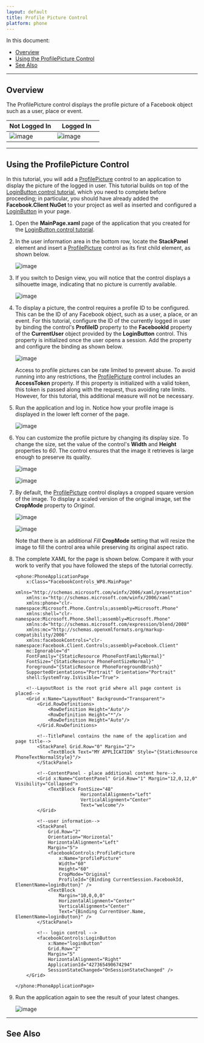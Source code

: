 ```yaml
---
layout: default
title: Profile Picture Control
platform: phone
---
```


In this document:

* [Overview](#1)
* [Using the ProfilePicture Control](#2)
* [See Also](#3)

---

## Overview

The ProfilePicture control displays the profile picture of a Facebook object such as a user, place or event.

|Not Logged In|&nbsp;&nbsp;&nbsp;Logged In&nbsp;&nbsp;&nbsp;|
|--------|--------|
|![image](images/image12.png)|![image](images/image13.png)|

---

## Using the ProfilePicture Control

In this tutorial, you will add a [ProfilePicture](/docs/reference/client/Client.Controls.ProfilePicture.html) control to an application to display the picture of the logged in user. This tutorial builds on top of the [LoginButton control tutorial](/docs/phone/controls/login-ui-control/), which you need to complete before proceeding; in particular, you should have already added the **Facebook.Client NuGet** to your project as well as inserted and configured a [LoginButton](/docs/reference/client/Client.Controls.LoginButton.html) in your page.

1.	Open the **MainPage.xaml** page of the application that you created for the [LoginButton control tutorial](/docs/phone/controls/login-ui-control/). 

1.	In the user information area in the bottom row, locate the **StackPanel** element and insert a [ProfilePicture](/docs/reference/client/Client.Controls.ProfilePicture.html) control as its first child element, as shown below.
 
	![image](images/image14.png)

1.	If you switch to Design view, you will notice that the control displays a silhouette image, indicating that no picture is currently available. 
 
	![image](images/image15.png)

1.	To display a picture, the control requires a profile ID to be configured. This can be the ID of any Facebook object, such as a user, a place, or an event. For this tutorial, configure the ID of the currently logged in user by binding the control's **ProfileID** property to the **FacebookId** property of the **CurrentUser** object provided by the **LoginButton** control. This property is initialized once the user opens a session. Add the property and configure the binding as shown below.
 
	![image](images/image16.png)

	Access to profile pictures can be rate limited to prevent abuse. To avoid running into any restrictions, the [ProfilePicture](/docs/reference/client/Client.Controls.ProfilePicture.html) control includes an **AccessToken** property. If this property is initialized with a valid token, this token is passed along with the request, thus avoiding rate limits. However, for this tutorial, this additional measure will not be necessary.

1.	Run the application and log in. Notice how your profile image is displayed in the lower left corner of the page.
 
	![image](images/image17.png)

1.	You can customize the profile picture by changing its display size.  To change the size, set the value of the control's **Width** and **Height** properties to _60_. The control ensures that the image it retrieves is large enough to preserve its quality.
 
	![image](images/image18.png)

	![image](images/image19.png)

1.	By default, the [ProfilePicture](/docs/reference/client/Client.Controls.ProfilePicture.html) control displays a cropped square version of the image. To display a scaled version of the original image, set the **CropMode** property to _Original_.
 
	![image](images/image20.png)
	
	![image](images/image21.png)

	Note that there is an additional _Fill_ **CropMode** setting that will resize the image to fill the control area while preserving its original aspect ratio.

1.	The complete XAML for the page is shown below. Compare it with your work to verify that you have followed the steps of the tutorial correctly.

        <phone:PhoneApplicationPage
            x:Class="FacebookControls_WP8.MainPage"
            xmlns="http://schemas.microsoft.com/winfx/2006/xaml/presentation"
            xmlns:x="http://schemas.microsoft.com/winfx/2006/xaml"
            xmlns:phone="clr-namespace:Microsoft.Phone.Controls;assembly=Microsoft.Phone"
            xmlns:shell="clr-namespace:Microsoft.Phone.Shell;assembly=Microsoft.Phone"
            xmlns:d="http://schemas.microsoft.com/expression/blend/2008"
            xmlns:mc="http://schemas.openxmlformats.org/markup-compatibility/2006"
            xmlns:facebookControls="clr-namespace:Facebook.Client.Controls;assembly=Facebook.Client"
            mc:Ignorable="d"
            FontFamily="{StaticResource PhoneFontFamilyNormal}"
            FontSize="{StaticResource PhoneFontSizeNormal}"
            Foreground="{StaticResource PhoneForegroundBrush}"
            SupportedOrientations="Portrait" Orientation="Portrait"
            shell:SystemTray.IsVisible="True">

            <!--LayoutRoot is the root grid where all page content is placed-->
            <Grid x:Name="LayoutRoot" Background="Transparent">
                <Grid.RowDefinitions>
                    <RowDefinition Height="Auto"/>
                    <RowDefinition Height="*"/>
                    <RowDefinition Height="Auto"/>
                </Grid.RowDefinitions>

                <!--TitlePanel contains the name of the application and page title-->
                <StackPanel Grid.Row="0" Margin="2">
                    <TextBlock Text="MY APPLICATION" Style="{StaticResource PhoneTextNormalStyle}"/>
                </StackPanel>

                <!--ContentPanel - place additional content here-->
                <Grid x:Name="ContentPanel" Grid.Row="1" Margin="12,0,12,0" Visibility="Collapsed">
                    <TextBlock FontSize="48" 
						        HorizontalAlignment="Left" 
						        VerticalAlignment="Center" 
						        Text="welcome"/>
                </Grid>

                <!--user information-->
                <StackPanel 
                    Grid.Row="2" 
                    Orientation="Horizontal" 
                    HorizontalAlignment="Left" 
                    Margin="5">
                    <facebookControls:ProfilePicture 
                        x:Name="profilePicture"
                        Width="60"
                        Height="60" 
                        CropMode="Original" 
                        ProfileId="{Binding CurrentSession.FacebookId, ElementName=loginButton}" />
                    <TextBlock 
                        Margin="10,0,0,0"
                        HorizontalAlignment="Center"
                        VerticalAlignment="Center" 
                        Text="{Binding CurrentUser.Name, ElementName=loginButton}" />
                </StackPanel>

                <!-- login control -->
                <facebookControls:LoginButton 
                    x:Name="loginButton" 
                    Grid.Row="2" 
                    Margin="5"
                    HorizontalAlignment="Right" 
                    ApplicationId="427365490674294" 
                    SessionStateChanged="OnSessionStateChanged" />
            </Grid>

        </phone:PhoneApplicationPage>

1.	Run the application again to see the result of your latest changes.

	![image](images/image22.png) 

---

## See Also
